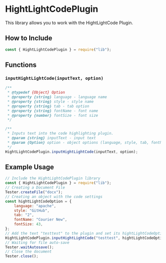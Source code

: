 # HightLightCodePlugin

This library allows you to work with the HightLightCode Plugin.

## How to Include

```javascript
const { HightLightCodePlugin } = require("lib");
```

## Functions

### `inputHightLightCode(inputText, option)`

```javascript
/**
 * @typedef {Object} Option
 * @property {string} language - language name
 * @property {string} style - style name
 * @property {string} tab - tab option
 * @property {string} fontName - font name
 * @property {number} fontSize - font size
 */

/**
 * Inputs text into the code highlighting plugin.
 * @param {string} inputText - input text
 * @param {Option} option - object options (language, style, tab, fontName, fontSize)
 */
HightLightCodePlugin.inputHightLightCode(inputText, option);
```

## Example Usage

```javascript
// Include the HightLightCodePlugin library
const { HightLightCodePlugin } = require("lib");
// Creating a Document File
Tester.createFile("docx");
// Creating an object with the code settings
const hightLightCodeOption = {
    language: "apache",
    style: "GitHub",
    tab: "2",
    fontName: "Courier New",
    fontSize: 43,
};
// Add the text "testtest" to the plugin and set its hightLightCodeOption settings
HightLightCodePlugin.inputHightLightCode("testtest", hightLightCodeOption);
// Waiting for file auto-save
Tester.waitAutosave();
// Close the document
Tester.close();
```
